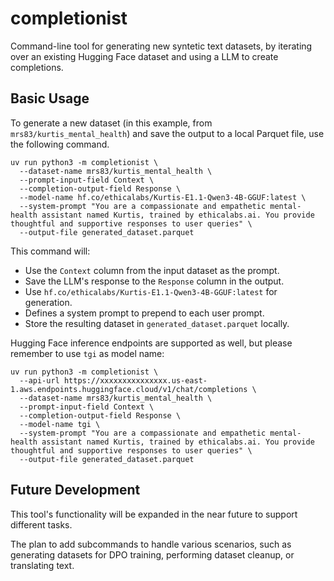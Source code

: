 # completionist

Command-line tool for generating new syntetic text datasets, by iterating over an existing Hugging Face dataset and using a LLM to create completions.

## Basic Usage

To generate a new dataset (in this example, from `mrs83/kurtis_mental_health`) and save the output to a local Parquet file, use the following command.

```
uv run python3 -m completionist \
  --dataset-name mrs83/kurtis_mental_health \
  --prompt-input-field Context \
  --completion-output-field Response \
  --model-name hf.co/ethicalabs/Kurtis-E1.1-Qwen3-4B-GGUF:latest \
  --system-prompt "You are a compassionate and empathetic mental-health assistant named Kurtis, trained by ethicalabs.ai. You provide thoughtful and supportive responses to user queries" \
  --output-file generated_dataset.parquet
```

This command will:

- Use the `Context` column from the input dataset as the prompt.
- Save the LLM's response to the `Response` column in the output.
- Use `hf.co/ethicalabs/Kurtis-E1.1-Qwen3-4B-GGUF:latest` for generation.
- Defines a system prompt to prepend to each user prompt.
- Store the resulting dataset in `generated_dataset.parquet` locally.

Hugging Face inference endpoints are supported as well, but please remember to use `tgi` as model name:

```
uv run python3 -m completionist \
  --api-url https://xxxxxxxxxxxxxxx.us-east-1.aws.endpoints.huggingface.cloud/v1/chat/completions \
  --dataset-name mrs83/kurtis_mental_health \
  --prompt-input-field Context \
  --completion-output-field Response \
  --model-name tgi \
  --system-prompt "You are a compassionate and empathetic mental-health assistant named Kurtis, trained by ethicalabs.ai. You provide thoughtful and supportive responses to user queries" \
  --output-file generated_dataset.parquet
```

## Future Development

This tool's functionality will be expanded in the near future to support different tasks. 

The plan to add subcommands to handle various scenarios, such as generating datasets for DPO training, performing dataset cleanup, or translating text.